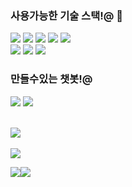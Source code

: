 
### 사용가능한 기술 스택!@ 👋
<!-- ## 굵기 -->


<div style="center">
	<img src="https://img.shields.io/badge/Python-007396?style=flat&logo=python&logoColor=white" />
	<img src="https://img.shields.io/badge/HTML5-E34F26?style=flat&logo=HTML5&logoColor=white" />
	<img src="https://img.shields.io/badge/CSS3-1572B6?style=flat&logo=CSS3&logoColor=white" />
	<img src="https://img.shields.io/badge/C-A8B9CC?style=flat&logo=C&logoColor=white" />
	<img src="https://img.shields.io/badge/csharp-512BD4?style=flat&logo=csharp&logoColor=white" /><br>
	<img src="https://img.shields.io/badge/javascript-F7DF1E?style=flat&logo=javascript&logoColor=white" />
	<img src="https://img.shields.io/badge/mysql-4479A1?style=flat&logo=mysql&logoColor=white" />
	<img src="https://img.shields.io/badge/intellijidea-000000?style=flat&logo=intellijidea&logoColor=white" />
	
</div>

### 만들수있는 챗봇!@
<div>
	<img src="https://img.shields.io/badge/kakao-FFCD00?style=flat&logo=kakao&logoColor=white" />
	<img src="https://img.shields.io/badge/naver-03C75A?style=flat&logo=naver&logoColor=white" />
</div>

<br>

<img src="https://github-readme-stats.vercel.app/api/top-langs/?username=SangHa000&layout=compact"><br><br>
<img src="https://github-readme-stats.vercel.app/api?username=SangHa000&show_icons=true&theme=noctis_minimus">

<a href="https://www.xn--9d0bq20ahye9sc8rchu5b.kr/index_uw">
	<img src="https://img.shields.io/badge/COMPANY-%23121011?style=for-the-badge"><img src="https://img.shields.io/badge/Groom IDE-%233DC8B4?style=for-the-badge">
</a>

